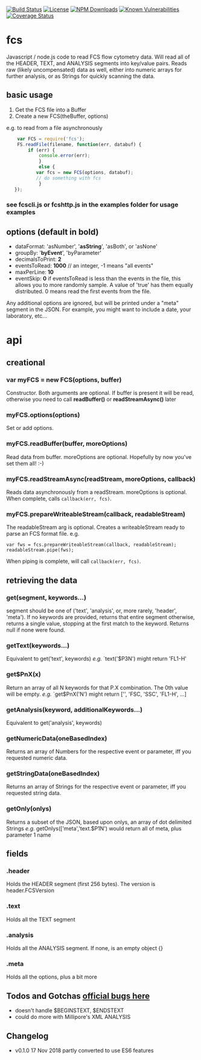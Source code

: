 [![Build Status](https://secure.travis-ci.org/MorganConrad/fcs.png)](http://travis-ci.org/MorganConrad/fcs)
[![License](http://img.shields.io/badge/license-MIT-A31F34.svg)](https://github.com/MorganConrad/fcs)
[![NPM Downloads](http://img.shields.io/npm/dm/fcs.svg)](https://www.npmjs.org/package/fcs)
[![Known Vulnerabilities](https://snyk.io/test/npm/fcs/badge.svg)](https://snyk.io/test/npm/fcs)
[![Coverage Status](https://coveralls.io/repos/github/MorganConrad/fcs/badge.svg)](https://coveralls.io/github/MorganConrad/fcs)

# fcs

Javascript / node.js code to read FCS flow cytometry data.  Will read all of the HEADER, TEXT, and ANALYSIS segments into key/value pairs.  Reads raw (likely uncompensated) data as well, either into numeric arrays for further analysis, or as Strings for quickly scanning the data.

## basic usage

1. Get the FCS file into a Buffer
2. Create a new FCS(theBuffer, options)

e.g. to read from a file asynchronously

```javascript
    var FCS = require('fcs');
    FS.readFile(filename, function(err, databuf) {
        if (err) {
            console.error(err);
            }
            else {
           var fcs = new FCS(options, databuf);
           // do something with fcs
            }
   });
```

### see fcscli.js or fcshttp.js in the examples folder for usage examples

## options (default in bold)

* dataFormat:   'asNumber', '**asString**', 'asBoth', or 'asNone'
* groupBy:       '**byEvent**', 'byParameter'
* decimalsToPrint: **2**
* eventsToRead:    **1000**   // an integer, -1 means "all events"
* maxPerLine:      **10**
* eventSkip:   **0**  if eventsToRead is less than the events in the file, this allows you to more randomly sample.  A value of 'true' has them equally distributed.  0 means read the first events from the file.

Any additional options are ignored, but will be printed under a "meta" segment in the JSON.  For example, you might want to include a date, your laboratory, etc...

# api

## creational

### var myFCS = new FCS(options, buffer)
Constructor.  Both arguments are optional.
If buffer is present it will be read, otherwise you need to call **readBuffer()** or **readStreamAsync()** later

### myFCS.options(options)
Set or add options.

### myFCS.readBuffer(buffer, moreOptions)
Read data from buffer.  moreOptions are optional.  Hopefully by now you've set them all! :-)

### myFCS.readStreamAsync(readStream, moreOptions, callback)
Reads data asynchronously from a readStream.  moreOptions is optional.  When complete, calls `callback(err, fcs)`.

### myFCS.prepareWriteableStream(callback, readableStream)
The readableStream arg is optional.  Creates a writeableStream ready to parse an FCS format file.  e.g.

    var fws = fcs.prepareWriteableStream(callback, readableStream);
    readableStream.pipe(fws);

When piping is complete, will call `callback(err, fcs)`.

## retrieving the data

### get(segment, keywords...)
segment should be one of  ('text', 'analysis', or, more rarely, 'header', 'meta').
If no keywords are provided, returns that entire segment
otherwise, returns a single value, stopping at the first match to the keyword.
Returns null if none were found.

### getText(keywords...)
Equivalent to get('text', keywords)
  *e.g.* `text('$P3N') might return 'FL1-H'

### get$PnX(x)
Return an array of all N keywords for that P.X combination.  The 0th value will be empty.
  *e.g.* `get$PnX('N') might return ['', 'FSC, 'SSC', 'FL1-H', ...]

### getAnalysis(keyword, additionalKeywords...)
Equivalent to get('analysis', keywords)

### getNumericData(oneBasedIndex)
Returns an array of Numbers for the respective event or parameter, iff you requested numeric data.

### getStringData(oneBasedIndex)
Returns an array of Strings for the respective event or parameter, iff you requested string data.

### getOnly(onlys)
Returns a subset of the JSON, based upon onlys, an array of dot delimited Strings
  *e.g.* getOnlys(['meta','text.$P1N') would return all of meta, plus parameter 1 name

## fields

### .header
  Holds the HEADER segment (first 256 bytes).  The version is header.FCSVersion

### .text
  Holds all the TEXT segment

### .analysis
  Holds all the ANALYSIS segment.  If none, is an empty object {}

### .meta
  Holds all the options, plus a bit more

## Todos and Gotchas [official bugs here](https://github.com/MorganConrad/fcs/issues)

 - doesn't handle $BEGINSTEXT, $ENDSTEXT
 - could do more with Millipore's XML ANALYSIS

## Changelog

 - v0.1.0  17 Nov 2018 partly converted to use ES6 features
